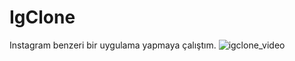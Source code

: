 # IgClone
Instagram benzeri bir uygulama yapmaya çalıştım.
![igclone_video](https://github.com/asGenn/IgClone/assets/109176905/94aaaf61-c21e-487c-aded-9f440a0081cc)
